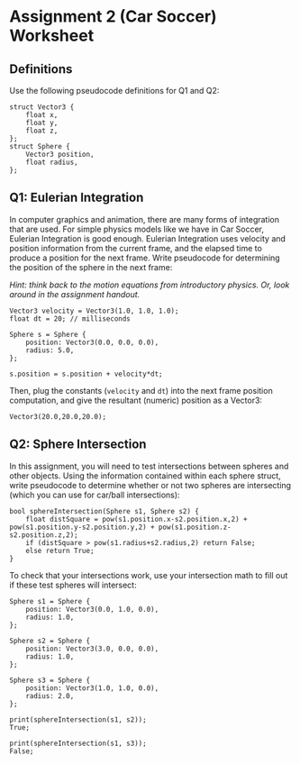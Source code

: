 # Assignment 2 (Car Soccer) Worksheet

## Definitions

Use the following pseudocode definitions for Q1 and Q2:

```
struct Vector3 {
    float x,
    float y,
    float z,
};
struct Sphere {
    Vector3 position,
    float radius,
};
```

## Q1: Eulerian Integration

In computer graphics and animation, there are many forms of integration that
are used. For simple physics models like we have in Car Soccer, Eulerian
Integration is good enough. Eulerian Integration uses velocity and position
information from the current frame, and the elapsed time to produce a position
for the next frame. Write pseudocode for determining the position of the sphere in the
next frame:

*Hint: think back to the motion equations from introductory physics. Or, look
around in the assignment handout.*

```
Vector3 velocity = Vector3(1.0, 1.0, 1.0);
float dt = 20; // milliseconds

Sphere s = Sphere {
    position: Vector3(0.0, 0.0, 0.0),
    radius: 5.0,
};

s.position = s.position + velocity*dt;
```

Then, plug the constants (`velocity` and `dt`) into the next frame position computation, and give the resultant (numeric) position as a Vector3:

```
Vector3(20.0,20.0,20.0);
```


## Q2: Sphere Intersection

In this assignment, you will need to test intersections between spheres and
other objects. Using the information contained within each sphere struct,
write pseudocode to determine whether or not two spheres are intersecting
(which you can use for car/ball intersections):

```
bool sphereIntersection(Sphere s1, Sphere s2) {
    float distSquare = pow(s1.position.x-s2.position.x,2) + pow(s1.position.y-s2.position.y,2) + pow(s1.position.z-s2.position.z,2);
    if (distSquare > pow(s1.radius+s2.radius,2) return False;
    else return True;
}
```

To check that your intersections work, use your intersection math to fill out
if these test spheres will intersect:

```
Sphere s1 = Sphere {
    position: Vector3(0.0, 1.0, 0.0),
    radius: 1.0,
};

Sphere s2 = Sphere {
    position: Vector3(3.0, 0.0, 0.0),
    radius: 1.0,
};

Sphere s3 = Sphere {
    position: Vector3(1.0, 1.0, 0.0),
    radius: 2.0,
};

print(sphereIntersection(s1, s2));
True;

print(sphereIntersection(s1, s3));
False;
```
